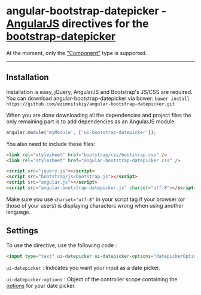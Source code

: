 # angular-bootstrap-datepicker - [AngularJS](http://angularjs.org/) directives for the [bootstrap-datepicker](https://github.com/eternicode/bootstrap-datepicker)

At the moment, only the ["Component"](http://eternicode.github.io/bootstrap-datepicker/?markup=component) type is supported.

***

## Installation

Installation is easy, jQuery, AngularJS and Bootstrap's JS/CSS are required.
You can download angular-bootstrap-datepicker via bower:
`bower install https://github.com/ezimnitskiy/angular-bootstrap-datepicker.git`

When you are done downloading all the dependencies and project files the only remaining part is to add dependencies as an AngularJS module:

```javascript
angular.module('myModule', ['ui-bootstrap-datepicker']);
```

You also need to include these files:
```html
<link rel="stylesheet" href="bootstrap/css/bootstrap.css" />
<link rel="stylesheet" href="angular-bootstrap-datepicker.css" />

<script src="jquery.js"></script>
<script src="bootstrap/js/bootstrap.js"></script>
<script src="angular.js"></script>
<script src="angular-bootstrap-datepicker.js" charset="utf-8"></script>
```

Make sure you use `charset="utf-8"` in your script tag if your browser (or those of your users) is displaying characters wrong when using another language.

## Settings

To use the directive, use the following code :

```html
<input type="text" ui-datepicker ui-datepicker-options="datepickerOptions" />
```

`ui-datepicker` : Indicates you want your input as a date picker.

`ui-datepicker-options` : Object of the controller scope containing the [options](http://bootstrap-datepicker.readthedocs.org/en/latest/options.html) for your date picker.
